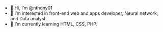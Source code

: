 - 👋 Hi, I’m @nthony01
- 👀 I’m interested in front-end web and apps developer, Neural network, and Data analyst
- 🌱 I’m currently learning HTML, CSS, PHP.


<!---
nthony01/nthony01 is a ✨ special ✨ repository because its `README.md` (this file) appears on your GitHub profile.
You can click the Preview link to take a look at your changes.
--->
